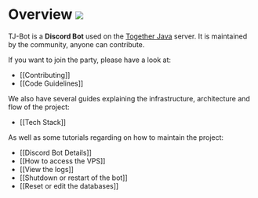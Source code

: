 # Overview ![](https://i.imgur.com/Kq68zt9.png)

TJ-Bot is a **Discord Bot** used on the [Together Java](https://discord.gg/togetherjava) server. It is maintained by the community, anyone can contribute.

If you want to join the party, please have a look at:
* [[Contributing]]
* [[Code Guidelines]]

We also have several guides explaining the infrastructure, architecture and flow of the project:
* [[Tech Stack]]

As well as some tutorials regarding on how to maintain the project:
* [[Discord Bot Details]]
* [[How to access the VPS]]
* [[View the logs]]
* [[Shutdown or restart of the bot]]
* [[Reset or edit the databases]]
